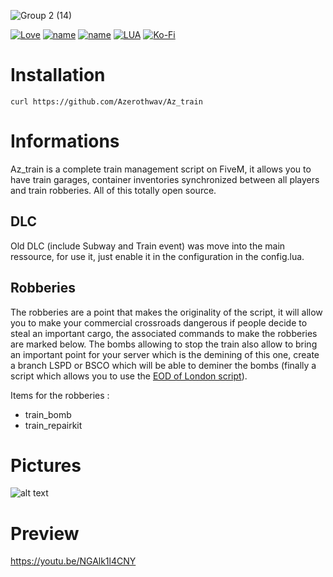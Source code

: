 ![Group 2 (14)](https://user-images.githubusercontent.com/76072277/212429271-4fbd3b45-6324-4898-992c-1326442f5201.png)

[![Love](http://ForTheBadge.com/images/badges/built-with-love.svg)](https://github.com/Azerothwav) [![name](https://img.shields.io/badge/Discord-7289DA?style=for-the-badge&logo=discord&logoColor=white)](https://forum.cfx.re/t/realistic-vehicle-failure-repair-fix/4887760/2) [![name](https://img.shields.io/badge/YouTube-FF0000?style=for-the-badge&logo=youtube&logoColor=white)](https://www.youtube.com/channel/UCH7coJ4d1gqh8BMMHacGQ5A) [![LUA](https://img.shields.io/badge/Lua-2C2D72?style=for-the-badge&logo=lua&logoColor=white)](https://www.lua.org) [![Ko-Fi](https://img.shields.io/badge/Ko--fi-F16061?style=for-the-badge&logo=ko-fi&logoColor=white)](https://ko-fi.com/azeroth)

# Installation
    curl https://github.com/Azerothwav/Az_train
    
# Informations
Az_train is a complete train management script on FiveM, it allows you to have train garages, container inventories synchronized between all players and train robberies. All of this totally open source. 

## DLC
Old DLC (include Subway and Train event) was move into the main ressource, for use it, just enable it in the configuration in the config.lua.

## Robberies
The robberies are a point that makes the originality of the script, it will allow you to make your commercial crossroads dangerous if people decide to steal an important cargo, the associated commands to make the robberies are marked below. The bombs allowing to stop the train also allow to bring an important point for your server which is the demining of this one, create a branch LSPD or BSCO which will be able to deminer the bombs (finally a script which allows you to use the [EOD of London script](https://forum.cfx.re/t/bomb-disposal-robot-eod-remote-control-controlled-explosion-water-jet-night-vision-paid-resource/1798119)).

Items for the robberies :
- train_bomb
- train_repairkit

# Pictures
![alt text](https://media.discordapp.net/attachments/912680553503948821/1001212791253901433/unknown.png?width=1246&height=701)

# Preview
https://youtu.be/NGAlk1l4CNY